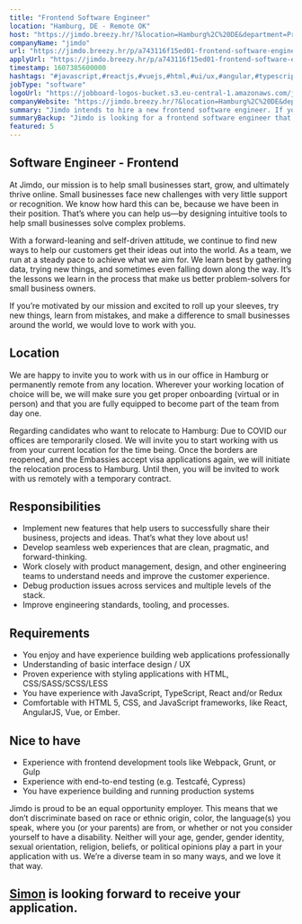 ```yaml
---
title: "Frontend Software Engineer"
location: "Hamburg, DE - Remote OK"
host: "https://jimdo.breezy.hr/?&location=Hamburg%2C%20DE&department=Product%20%26%20Engineering#positions"
companyName: "jimdo"
url: "https://jimdo.breezy.hr/p/a743116f15ed01-frontend-software-engineer-m-f-d"
applyUrl: "https://jimdo.breezy.hr/p/a743116f15ed01-frontend-software-engineer-m-f-d/apply"
timestamp: 1607385600000
hashtags: "#javascript,#reactjs,#vuejs,#html,#ui/ux,#angular,#typescript,#css,#management"
jobType: "software"
logoUrl: "https://jobboard-logos-bucket.s3.eu-central-1.amazonaws.com/jimdo"
companyWebsite: "https://jimdo.breezy.hr/?&location=Hamburg%2C%20DE&department=Product%20%26%20Engineering#positions"
summary: "Jimdo intends to hire a new frontend software engineer. If you have you enjoy and have experience building web applications professionally, consider applying."
summaryBackup: "Jimdo is looking for a frontend software engineer that has experience in: #javascript, #reactjs, #html."
featured: 5
---
```


## Software Engineer - Frontend

At Jimdo, our mission is to help small businesses start, grow, and ultimately thrive online. Small businesses face new challenges with very little support or recognition. We know how hard this can be, because we have been in their position. That’s where you can help us—by designing intuitive tools to help small businesses solve complex problems.

With a forward-leaning and self-driven attitude, we continue to find new ways to help our customers get their ideas out into the world. As a team, we run at a steady pace to achieve what we aim for. We learn best by gathering data, trying new things, and sometimes even falling down along the way. It’s the lessons we learn in the process that make us better problem-solvers for small business owners.

If you’re motivated by our mission and excited to roll up your sleeves, try new things, learn from mistakes, and make a difference to small businesses around the world, we would love to work with you.

## Location

We are happy to invite you to work with us in our office in Hamburg or permanently remote from any location. Wherever your working location of choice will be, we will make sure you get proper onboarding (virtual or in person) and that you are fully equipped to become part of the team from day one.

Regarding candidates who want to relocate to Hamburg: Due to COVID our offices are temporarily closed. We will invite you to start working with us from your current location for the time being. Once the borders are reopened, and the Embassies accept visa applications again, we will initiate the relocation process to Hamburg. Until then, you will be invited to work with us remotely with a temporary contract.

## Responsibilities

*   Implement new features that help users to successfully share their business, projects and ideas. That’s what they love about us!
*   Develop seamless web experiences that are clean, pragmatic, and forward-thinking.
*   Work closely with product management, design, and other engineering teams to understand needs and improve the customer experience.
*   Debug production issues across services and multiple levels of the stack.
*   Improve engineering standards, tooling, and processes.

## Requirements

*   You enjoy and have experience building web applications professionally
*   Understanding of basic interface design / UX
*   Proven experience with styling applications with HTML, CSS/SASS/SCSS/LESS
*   You have experience with JavaScript, TypeScript, React and/or Redux
*   Comfortable with HTML 5, CSS, and JavaScript frameworks, like React, AngularJS, Vue, or Ember.

## Nice to have

*   Experience with frontend development tools like Webpack, Grunt, or Gulp
*   Experience with end-to-end testing (e.g. Testcafé, Cypress)
*   You have experience building and running production systems

Jimdo is proud to be an equal opportunity employer. This means that we don’t discriminate based on race or ethnic origin, color, the language(s) you speak, where you (or your parents) are from, or whether or not you consider yourself to have a disability. Neither will your age, gender, gender identity, sexual orientation, religion, beliefs, or political opinions play a part in your application with us. We’re a diverse team in so many ways, and we love it that way.

## [Simon](https://www.linkedin.com/in/simon-gero-hartmann/) is looking forward to receive your application.
